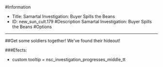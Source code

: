 #Information
 - Title: Samartal Investigation: Buyer Spills the Beans
 - ID: new_sun_cult.179
#Description
Samartal Investigation: Buyer Spills the Beans
#Options

___
##Get some soldiers together! We've found their hideout!

###Efects:<ul><li>custom tooltip = nsc_investigation_progresses_middle_tt</li></ul>
